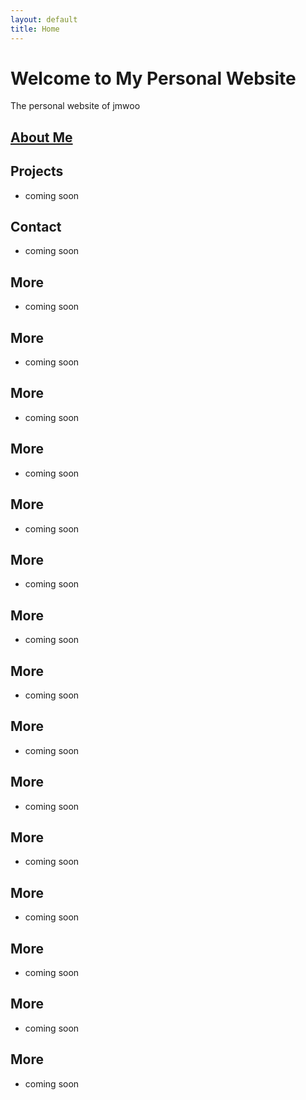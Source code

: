 ```yaml
---
layout: default
title: Home
---
```


# Welcome to My Personal Website

The personal website of jmwoo

## [About Me](/about)

## Projects
- coming soon

## Contact
- coming soon

## More
- coming soon

## More
- coming soon

## More
- coming soon

## More
- coming soon

## More
- coming soon

## More
- coming soon

## More
- coming soon

## More
- coming soon

## More
- coming soon

## More
- coming soon

## More
- coming soon

## More
- coming soon

## More
- coming soon

## More
- coming soon

## More
- coming soon


